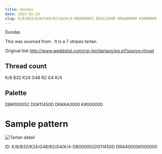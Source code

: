 ```yaml
---
title: Dundas
date: 2023-01-24
slug: K/8/B32/K24/G48/R2/G4/K/4-DB$000052 DG$11450D DR$AA0000 K$000000
---
```

Dundas

This was sourced from <no value>.  It is a 7 stripes tartan.

Original link http://www.weddslist.com/cgi-bin/tartans/pg.pl?source=tinsel

## Thread count
K/8 B32 K24 G48 R2 G4 K/4

## Palette
DB#000052 DG#11450D DR#AA0000 K#000000

# Sample pattern

![Tartan detail](tartan.png "K/8 B32 K24 G48 R2 G4 K/4 tartan")

ID: K/8/B32/K24/G48/R2/G4/K/4-DB$000052 DG$11450D DR$AA0000 K$000000